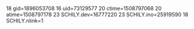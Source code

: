 18 gid=1896053708
16 uid=73129577
20 ctime=1508797068
20 atime=1508797178
23 SCHILY.dev=16777220
23 SCHILY.ino=25919590
18 SCHILY.nlink=1
